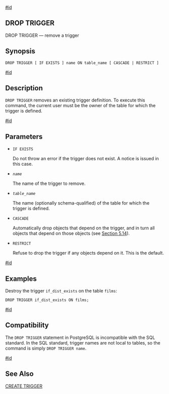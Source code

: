 [#id](#SQL-DROPTRIGGER)

## DROP TRIGGER

DROP TRIGGER — remove a trigger

## Synopsis

```
DROP TRIGGER [ IF EXISTS ] name ON table_name [ CASCADE | RESTRICT ]
```

[#id](#id-1.9.3.141.5)

## Description

`DROP TRIGGER` removes an existing trigger definition. To execute this command, the current user must be the owner of the table for which the trigger is defined.

[#id](#id-1.9.3.141.6)

## Parameters

- `IF EXISTS`

  Do not throw an error if the trigger does not exist. A notice is issued in this case.

- _`name`_

  The name of the trigger to remove.

- _`table_name`_

  The name (optionally schema-qualified) of the table for which the trigger is defined.

- `CASCADE`

  Automatically drop objects that depend on the trigger, and in turn all objects that depend on those objects (see [Section 5.14](ddl-depend)).

- `RESTRICT`

  Refuse to drop the trigger if any objects depend on it. This is the default.

[#id](#SQL-DROPTRIGGER-EXAMPLES)

## Examples

Destroy the trigger `if_dist_exists` on the table `films`:

```
DROP TRIGGER if_dist_exists ON films;
```

[#id](#SQL-DROPTRIGGER-COMPATIBILITY)

## Compatibility

The `DROP TRIGGER` statement in PostgreSQL is incompatible with the SQL standard. In the SQL standard, trigger names are not local to tables, so the command is simply `DROP TRIGGER name`.

[#id](#id-1.9.3.141.9)

## See Also

[CREATE TRIGGER](sql-createtrigger)
